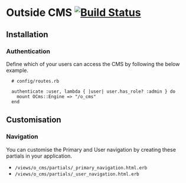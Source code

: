 # Outside CMS [![Build Status](https://travis-ci.com/outsidehq/o_cms.svg?token=SupDfrX15nFZyz6Z1cQz&branch=master)](https://travis-ci.com/outsidehq/o_cms)

## Installation

### Authentication

Define which of your users can access the CMS by following the below example.

```
  # config/routes.rb

  authenticate :user, lambda { |user| user.has_role? :admin } do
    mount OCms::Engine => "/o_cms"
  end
```

## Customisation

### Navigation

You can customise the Primary and User navigation by creating these partials in your application.

* ``` /views/o_cms/partials/_primary_navigation.html.erb ```
* ``` /views/o_cms/partials/_user_navigation.html.erb ```
